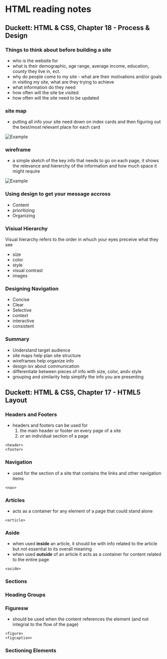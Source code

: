 # HTML reading notes

## Duckett: HTML & CSS, Chapter 18 - Process & Design

### Things to think about before building a site

- who is the website for
- what is their demographic, age range, average income, education, county they live in, ect.
- why do people come to my site - what are their motivations and/or goals in visiting my site, what are they trying to achieve
- what information do they need
- how often will the site be visited
- how often will the site need to be updated

### site map

- putting all info your site need down on index cards and then figuring out the best/most relevant place for each card

![Example](https://i.pinimg.com/originals/1c/c5/f4/1cc5f4ec000969f11eedf4dbe0f8c9d8.png)

### wireframe

- a simple sketch of the key info that needs to go on each page, it shows the relevance and hiererchy of the information and how much space it might require

![Example](https://www.comentum.com/images/wireframes-sample/ecommerce/home.png)

### Using design to get your message accross

- Content
- prioritizing
- Organizing

### Visiual Hierarchy

Visual hierarchy refers to the order in whuch your eyes preceive what they see

- size
- color
- style
- visual contrast
- images

### Designing Navigation

- Concise
- Clear
- Selective
- context
- interactive
- consistent

### Summary

- Understand target audience
- site maps help plan site structure
- wireframes help organize info
- design isv about communication
- differentiate between pieces of info with size, color, andv style
- grouping and similarity help simplify the info you are presenting

## Duckett: HTML & CSS, Chapter 17 - HTML5 Layout

### Headers and Footers

- headers and footers can be used for 
    1. the main header or footer on every page of a site
    1. or an individual section of a page

```
<header>
<footer>
```

### Navigation

- used for the section of a site that contains the links and other navigation items

```
<nav>
```
### Articles

- acts as a container for any element of a page that could stand alone

```
<article>
```

### Aside

- when used **inside** an article, it should be with info related to the article but not essential to its overall meaning
- when used ***outside*** of an article it acts as a container for content related to the entire page

```
<aside>
```

### Sections

### Heading Groups

### Figuresw

- should be used when the content references the element (and not integrial to the flow of the page)

```
<figure>
<figcaption>
```

### Sectioning Elements